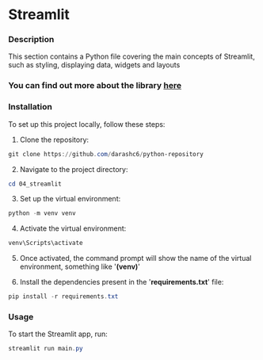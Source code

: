 # Streamlit
### Description
This section contains a Python file covering the main concepts of Streamlit, such as styling, displaying data, widgets and layouts

### You can find out more about the library [here](https://streamlit.io/)

### Installation
To set up this project locally, follow these steps:

1. Clone the repository:
```powershell
git clone https://github.com/darashc6/python-repository
```

2. Navigate to the project directory:
```powershell 
cd 04_streamlit
```

3. Set up the virtual environment:
```powershell 
python -m venv venv
```

4. Activate the virtual environment: 
```powershell
venv\Scripts\activate
```

5. Once activated, the command prompt will show the name of the virtual environment, something like '<strong>(venv)</strong>'

6. Install the dependencies present in the '<strong>requirements.txt</strong>' file:
```powershell
pip install -r requirements.txt
```

### Usage
To start the Streamlit app, run:

```powershell
streamlit run main.py
```
